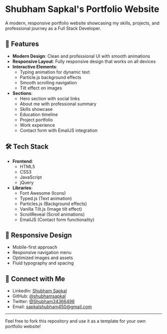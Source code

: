 # Shubham Sapkal's Portfolio Website

A modern, responsive portfolio website showcasing my skills, projects, and professional journey as a Full Stack Developer.

## 🚀 Features

- **Modern Design**: Clean and professional UI with smooth animations
- **Responsive Layout**: Fully responsive design that works on all devices
- **Interactive Elements**: 
  - Typing animation for dynamic text
  - Particle.js background effects
  - Smooth scrolling navigation
  - Tilt effect on images
- **Sections**:
  - Hero section with social links
  - About me with professional summary
  - Skills showcase
  - Education timeline
  - Project portfolio
  - Work experience
  - Contact form with EmailJS integration

## 🛠️ Tech Stack

- **Frontend**:
  - HTML5
  - CSS3
  - JavaScript
  - jQuery
- **Libraries**:
  - Font Awesome (Icons)
  - Typed.js (Text animation)
  - Particles.js (Background effects)
  - Vanilla Tilt.js (Image tilt effect)
  - ScrollReveal (Scroll animations)
  - EmailJS (Contact form functionality)

## 📱 Responsive Design

- Mobile-first approach
- Responsive navigation menu
- Optimized images and assets
- Fluid typography and spacing


## 🤝 Connect with Me

- LinkedIn: [Shubham Sapkal](https://www.linkedin.com/in/shubham-sapkal-3963aa200)
- GitHub: [@shubhamsapkal](https://github.com/)
- Twitter: [@Shubham34366496](https://twitter.com/Shubham34366496)
- Email: sapkalshubham450@gmail.com

---

Feel free to fork this repository and use it as a template for your own portfolio website!

